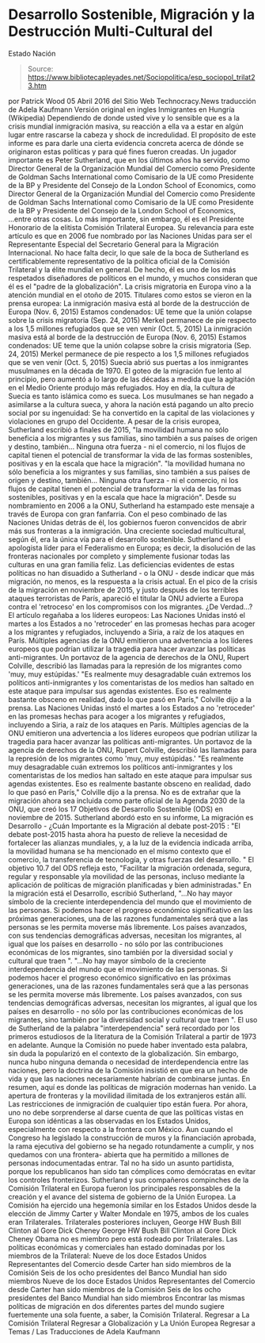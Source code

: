 # Desarrollo Sostenible, Migración y la Destrucción Multi-Cultural del 
Estado Nación

> Source: https://www.bibliotecapleyades.net/Sociopolitica/esp_sociopol_trilat23.htm

por Patrick Wood 05 Abril 2016
del Sitio Web Technocracy.News
traducción de Adela Kaufmann Versión original en ingles
Inmigrantes en Hungría
(Wikipedia)
Dependiendo de donde usted vive y lo sensible que es a la crisis mundial inmigración masiva, su reacción a ella va a estar en algún lugar entre rascarse la cabeza y shock de incredulidad.
El propósito de este informe es para darle una cierta evidencia concreta acerca de dónde se originaron estas políticas y para qué fines fueron creadas.
Un jugador importante es Peter Sutherland, que en los últimos años ha servido,
como Director General de la Organización Mundial del Comercio como Presidente de Goldman Sachs International como Comisario de la UE como Presidente de la BP y Presidente del Consejo de la London School of Economics,
como Director General de la Organización Mundial del Comercio
como Presidente de Goldman Sachs International
como Comisario de la UE
como Presidente de la BP y Presidente del Consejo de la London School of Economics,
...entre otras cosas.
Lo más importante, sin embargo, él es el Presidente Honorario de la elitista Comisión Trilateral Europea.
Su relevancia para este artículo es que en 2006 fue nombrado por las Naciones Unidas para ser el Representante Especial del Secretario General para la Migración Internacional.
No hace falta decir, lo que sale de la boca de Sutherland es certificablemente representativo de la política oficial de la Comisión Trilateral y la élite mundial en general.
De hecho, él es uno de los más respetados diseñadores de políticos en el mundo, y muchos consideran que él es el "padre de la globalización".
La crisis migratoria en Europa vino a la atención mundial en el otoño de 2015.
Titulares como estos se vieron en la prensa europea:
La inmigración masiva está al borde de la destrucción de Europa (Nov. 6, 2015) Estamos condenados: UE teme que la unión colapse sobre la crisis migratoria (Sep. 24, 2015) Merkel permanece de pie respecto a los 1,5 millones refugiados que se ven venir (Oct. 5, 2015)
La inmigración masiva está al borde de la destrucción de Europa (Nov. 6, 2015)
Estamos condenados: UE teme que la unión colapse sobre la crisis migratoria (Sep. 24, 2015)
Merkel permanece de pie respecto a los 1,5 millones refugiados que se ven venir (Oct. 5, 2015)
Suecia abrió sus puertas a los inmigrantes musulmanes en la década de 1970.
El goteo de la migración fue lento al principio, pero aumentó a lo largo de las décadas a medida que la agitación en el Medio Oriente produjo más refugiados. Hoy en día, la cultura de Suecia es tanto islámica como es sueca.
Los musulmanes se han negado a asimilarse a la cultura sueca, y ahora la nación está pagando un alto precio social por su ingenuidad:
Se ha convertido en la capital de las violaciones y violaciones en grupo del Occidente.
A pesar de la crisis europea, Sutherland escribió a finales de 2015,
"la movilidad humana no sólo beneficia a los migrantes y sus familias, sino también a sus países de origen y destino, también... Ninguna otra fuerza - ni el comercio, ni los flujos de capital tienen el potencial de transformar la vida de las formas sostenibles, positivas y en la escala que hace la migración".
"la movilidad humana no sólo beneficia a los migrantes y sus familias, sino también a sus países de origen y destino, también...
Ninguna otra fuerza - ni el comercio, ni los flujos de capital tienen el potencial de transformar la vida de las formas sostenibles, positivas y en la escala que hace la migración".
Desde su nombramiento en 2006 a la ONU, Sutherland ha estampado este mensaje a través de Europa con gran fanfarria.
Con el peso combinado de las Naciones Unidas detrás de él, los gobiernos fueron convencidos de abrir más sus fronteras a la inmigración. Una creciente sociedad multicultural, según él, era la única vía para el desarrollo sostenible.
Sutherland es el apologista líder para el Federalismo en Europa; es decir, la disolución de las fronteras nacionales por completo y simplemente fusionar todas las culturas en una gran familia feliz.
Las deficiencias evidentes de estas políticas no han disuadido a Sutherland - o la ONU - desde indicar que más migración, no menos, es la respuesta a la crisis actual.
En el pico de la crisis de la migración en noviembre de 2015, y justo después de los terribles ataques terroristas de París, apareció el titular la ONU advierte a Europa contra el 'retroceso' en los compromisos con los migrantes. ¿De Verdad...?
El artículo regañaba a los líderes europeos:
Las Naciones Unidas instó el martes a los Estados a no 'retroceder' en las promesas hechas para acoger a los migrantes y refugiados, incluyendo a Siria, a raíz de los ataques en París. Múltiples agencias de la ONU emitieron una advertencia a los líderes europeos que podrían utilizar la tragedia para hacer avanzar las políticas anti-migrantes. Un portavoz de la agencia de derechos de la ONU, Rupert Colville, describió las llamadas para la represión de los migrantes como 'muy, muy estúpidas.' "Es realmente muy desagradable cuán extremos los políticos anti-inmigrantes y los comentaristas de los medios han saltado en este ataque para impulsar sus agendas existentes. Eso es realmente bastante obsceno en realidad, dado lo que pasó en París," Colville dijo a la prensa.
Las Naciones Unidas instó el martes a los Estados a no 'retroceder' en las promesas hechas para acoger a los migrantes y refugiados, incluyendo a Siria, a raíz de los ataques en París.
Múltiples agencias de la ONU emitieron una advertencia a los líderes europeos que podrían utilizar la tragedia para hacer avanzar las políticas anti-migrantes.
Un portavoz de la agencia de derechos de la ONU, Rupert Colville, describió las llamadas para la represión de los migrantes como 'muy, muy estúpidas.'
"Es realmente muy desagradable cuán extremos los políticos anti-inmigrantes y los comentaristas de los medios han saltado en este ataque para impulsar sus agendas existentes. Eso es realmente bastante obsceno en realidad, dado lo que pasó en París," Colville dijo a la prensa.
No es de extrañar que la migración ahora sea incluida como parte oficial de la Agenda 2030 de la ONU, que creó los 17 Objetivos de Desarrollo Sostenible (ODS) en noviembre de 2015.
Sutherland abordó esto en su informe, La migración es Desarrollo - ¿Cuán Importante es la Migración al debate post-2015 :
"El debate post-2015 hasta ahora ha puesto de relieve la necesidad de fortalecer las alianzas mundiales, y, a la luz de la evidencia indicada arriba, la movilidad humana se ha mencionado en el mismo contexto que el comercio, la transferencia de tecnología, y otras fuerzas del desarrollo. "
El objetivo 10.7 del ODS refleja esto,
"Facilitar la migración ordenada, segura, regular y responsable yla movilidad de las personas, incluso mediante la aplicación de políticas de migración planificadas y bien administradas."
En la migración está el Desarrollo, escribió Sutherland,
"...No hay mayor símbolo de la creciente interdependencia del mundo que el movimiento de las personas. Si podemos hacer el progreso económico significativo en las próximas generaciones, una de las razones fundamentales será que a las personas se les permita moverse más libremente. Los países avanzados, con sus tendencias demográficas adversas, necesitan los migrantes, al igual que los países en desarrollo - no sólo por las contribuciones económicas de los migrantes, sino también por la diversidad social y cultural que traen ".
"...No hay mayor símbolo de la creciente interdependencia del mundo que el movimiento de las personas. Si podemos hacer el progreso económico significativo en las próximas generaciones, una de las razones fundamentales será que a las personas se les permita moverse más libremente.
Los países avanzados, con sus tendencias demográficas adversas, necesitan los migrantes, al igual que los países en desarrollo - no sólo por las contribuciones económicas de los migrantes, sino también por la diversidad social y cultural que traen ".
El uso de Sutherland de la palabra "interdependencia" será recordado por los primeros estudiosos de la literatura de la Comisión Trilateral a partir de 1973 en adelante.
Aunque la Comisión no puede haber inventado esta palabra, sin duda la popularizó en el contexto de la globalización. Sin embargo, nunca hubo ninguna demanda o necesidad de interdependencia entre las naciones, pero la doctrina de la Comisión insistió en que era un hecho de vida y que las naciones necesariamente habrían de combinarse juntas.
En resumen, aquí es donde las políticas de migración modernas han venido. La apertura de fronteras y la movilidad ilimitada de los extranjeros están allí. Las restricciones de inmigración de cualquier tipo están fuera.
Por ahora, uno no debe sorprenderse al darse cuenta de que las políticas vistas en Europa son idénticas a las observadas en los Estados Unidos, especialmente con respecto a la frontera con México.
Aun cuando el Congreso ha legislado la construcción de muros y la financiación aprobada, la rama ejecutiva del gobierno se ha negado rotundamente a cumplir, y nos quedamos con una frontera- abierta que ha permitido a millones de personas indocumentadas entrar.
Tal no ha sido un asunto partidista, porque los republicanos han sido tan cómplices como demócratas en evitar los controles fronterizos.
Sutherland y sus compañeros compinches de la Comisión Trilateral en Europa fueron los principales responsables de la creación y el avance del sistema de gobierno de la Unión Europea.
La Comisión ha ejercido una hegemonía similar en los Estados Unidos desde la elección de Jimmy Carter y Walter Mondale en 1975, ambos de los cuales eran Trilaterales.
Trilaterales posteriores incluyen,
George HW Bush Bill Clinton al Gore Dick Cheney
George HW Bush
Bill Clinton
al Gore
Dick Cheney
Obama no es miembro pero está rodeado por Trilaterales.
Las políticas económicas y comerciales han estado dominadas por los miembros de la Trilateral:
Nueve de los doce Estados Unidos Representantes del Comercio desde Carter han sido miembros de la Comisión Seis de los ocho presidentes del Banco Mundial han sido miembros
Nueve de los doce Estados Unidos Representantes del Comercio desde Carter han sido miembros de la Comisión
Seis de los ocho presidentes del Banco Mundial han sido miembros
Encontrar las mismas políticas de migración en dos diferentes partes del mundo sugiere fuertemente una sola fuente, a saber, la Comisión Trilateral.
Regresar a La Comisión Trilateral
Regresar a Globalización y La Unión Europea
Regresar a Temas / Las Traducciones de Adela Kaufmann
